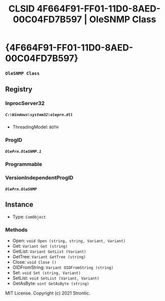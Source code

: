 ﻿---
title: "CLSID 4F664F91-FF01-11D0-8AED-00C04FD7B597 | OleSNMP Class"
excerpt: What is COM-Object CLSID 4F664F91-FF01-11D0-8AED-00C04FD7B597?
---

# {4F664F91-FF01-11D0-8AED-00C04FD7B597}

### `OleSNMP Class`

## Registry


### InprocServer32

##### `C:\Windows\system32\oleprn.dll`
* ThreadingModel: `BOTH`

### ProgID

##### `OlePrn.OleSNMP.1`

### Programmable


### VersionIndependentProgID

##### `OlePrn.OleSNMP`

## Instance

* Type: `ComObject`

### Methods

* Open: `void Open (string, string, Variant, Variant)`
* Get: `Variant Get (string)`
* GetList: `Variant GetList (Variant)`
* GetTree: `Variant GetTree (string)`
* Close: `void Close ()`
* OIDFromString: `Variant OIDFromString (string)`
* Set: `void Set (string, Variant)`
* SetList: `void SetList (Variant, Variant)`
* GetAsByte: `uint GetAsByte (string)`

MIT License. Copyright (c) 2021 Strontic.


